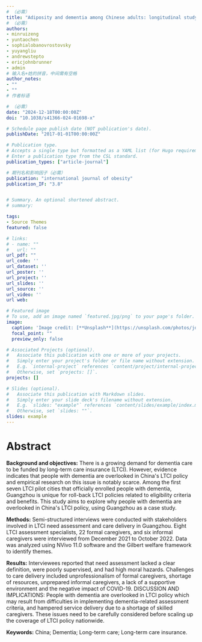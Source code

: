 ```yaml
---
# （必需）
title: "Adiposity and dementia among Chinese adults: longitudinal study in the China Health and Retirement Longitudinal Study (CHARLS)"
# （必需）
authors:
- minruizeng
- yuntaochen
- sophialobanovrostovsky 
- yuyangliu
- andrewstepto
- ericjohnbrunner 
- admin
# 输入名+姓的拼音，中间需有空格
author_notes:
- ""
- ""
# 作者标语

# （必需）
date: "2024-12-18T00:00:00Z"
doi: "10.1038/s41366-024-01698-x"

# Schedule page publish date (NOT publication's date).
publishDate: "2017-01-01T00:00:00Z"

# Publication type.
# Accepts a single type but formatted as a YAML list (for Hugo requirements).
# Enter a publication type from the CSL standard.
publication_types: ["article-journal"]

# 期刊名和影响因子（必需）
publication: "international journal of obesity"
publication_IF: "3.8"


# Summary. An optional shortened abstract.
# summary:

tags:
- Source Themes
featured: false

# links:
# - name: ""
#   url: ""
url_pdf: ""
url_code: ''
url_dataset: ''
url_poster: ''
url_project: ''
url_slides: ''
url_source: ''
url_video: ''
url web: 

# Featured image
# To use, add an image named `featured.jpg/png` to your page's folder. 
image:
  caption: 'Image credit: [**Unsplash**](https://unsplash.com/photos/jdD8gXaTZsc)'
  focal_point: ""
  preview_only: false

# Associated Projects (optional).
#   Associate this publication with one or more of your projects.
#   Simply enter your project's folder or file name without extension.
#   E.g. `internal-project` references `content/project/internal-project/index.md`.
#   Otherwise, set `projects: []`.
projects: []

# Slides (optional).
#   Associate this publication with Markdown slides.
#   Simply enter your slide deck's filename without extension.
#   E.g. `slides: "example"` references `content/slides/example/index.md`.
#   Otherwise, set `slides: ""`.
slides: example
---
```


# **Abstract**
**Background and objectives:** There is a growing demand for dementia care to be funded by long-term care insurance (LTCI). However, evidence indicates that people with dementia are overlooked in China's LTCI policy and empirical research on this issue is notably scarce. Among the first seven LTCI pilot cities that officially enrolled people with dementia, Guangzhou is unique for roll-back LTCI policies related to eligibility criteria and benefits. This study aims to explore why people with dementia are overlooked in China's LTCI policy, using Guangzhou as a case study.

**Methods:** Semi-structured interviews were conducted with stakeholders involved in LTCI need assessment and care delivery in Guangzhou. Eight LTCI assessment specialists, 22 formal caregivers, and six informal caregivers were interviewed from December 2021 to October 2022. Data was analyzed using NVivo 11.0 software and the Gilbert welfare framework to identify themes.

**Results:** Interviewees reported that need assessment lacked a clear definition, were poorly supervised, and had high moral hazards. Challenges to care delivery included unprofessionalism of formal caregivers, shortage of resources, unprepared informal caregivers, a lack of a supportive environment and the negative impact of COVID-19. DISCUSSION AND IMPLICATIONS: People with dementia are overlooked in LTCI policy which may result from difficulties in implementing dementia-related assessment criteria, and hampered service delivery due to a shortage of skilled caregivers. These issues need to be carefully considered before scaling up the coverage of LTCI policy nationwide.

**Keywords:** China; Dementia; Long-term care; Long-term care insurance.

